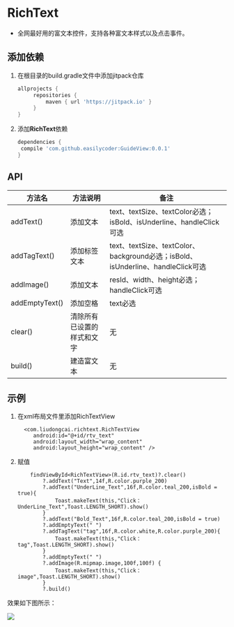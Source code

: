 # RichText

* 全网最好用的富文本控件，支持各种富文本样式以及点击事件。

## 添加依赖

1. 在根目录的build.gradle文件中添加jitpack仓库

   ```groovy
   allprojects {
   		repositories {
   			maven { url 'https://jitpack.io' }
   		}
   }
   ```

2. 添加**RichText**依赖

   ```groovy
   dependencies {
   	compile 'com.github.easilycoder:GuideView:0.0.1'
   }
   ```

## API

| 方法名 | 方法说明 | 备注 |
| ------------ | ------------- |  ------------- | 
| addText()| 添加文本 | text、textSize、textColor必选；isBold、isUnderline、handleClick可选 |
| addTagText()| 添加标签文本 | text、textSize、textColor、background必选；isBold、isUnderline、handleClick可选 |
| addImage()| 添加文本 | resId、width、height必选；handleClick可选 |
| addEmptyText()| 添加空格 | text必选 |
| clear()| 清除所有已设置的样式和文字 | 无 |
| build()| 建造富文本 | 无 |

## 示例

1. 在xml布局文件里添加RichTextView

    ```
      <com.liudongcai.richtext.RichTextView 
         android:id="@+id/rtv_text"
         android:layout_width="wrap_content"
         android:layout_height="wrap_content" />
   ```

2. 赋值

    ```
        findViewById<RichTextView>(R.id.rtv_text)?.clear()
            ?.addText("Text",14f,R.color.purple_200)
            ?.addText("UnderLine_Text",16f,R.color.teal_200,isBold = true){
                Toast.makeText(this,"Click：UnderLine_Text",Toast.LENGTH_SHORT).show()
            }
            ?.addText("Bold_Text",16f,R.color.teal_200,isBold = true)
            ?.addEmptyText(" ")
            ?.addTagText("tag",16f,R.color.white,R.color.purple_200){
                Toast.makeText(this,"Click：tag",Toast.LENGTH_SHORT).show()
            }
            ?.addEmptyText(" ")
            ?.addImage(R.mipmap.image,100f,100f) {
                Toast.makeText(this,"Click：image",Toast.LENGTH_SHORT).show()
            }
            ?.build()
   ```

效果如下图所示：

![](/assets/guideview.gif)
